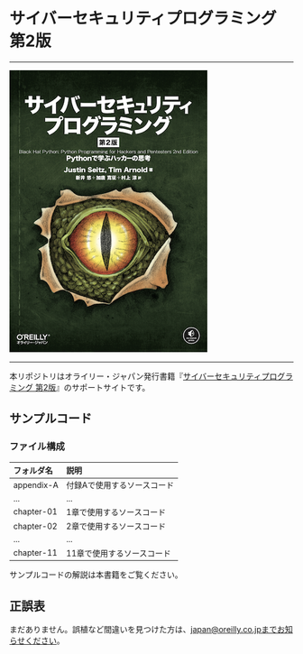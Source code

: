 # サイバーセキュリティプログラミング 第2版

---

![表紙](black-hat-python-2e-ja.png)

---

本リポジトリはオライリー・ジャパン発行書籍『[サイバーセキュリティプログラミング 第2版](https://www.oreilly.co.jp/books/9784873119731/)』のサポートサイトです。

## サンプルコード

### ファイル構成

|フォルダ名 |説明                         |
|:--        |:--                          |
|appendix-A |付録Aで使用するソースコード  |
|...        |...                          |
|chapter-01 |1章で使用するソースコード    |
|chapter-02 |2章で使用するソースコード    |
|...        |...                          |
|chapter-11 |11章で使用するソースコード   |

サンプルコードの解説は本書籍をご覧ください。

## 正誤表

まだありません。誤植など間違いを見つけた方は、japan@oreilly.co.jpまでお知らせください。
